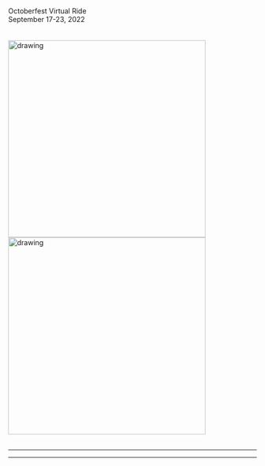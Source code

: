 <br>
<br>
Octoberfest Virtual Ride
<br>
September 17-23, 2022 
<br>
<br>
<br>
<img src="https://drive.google.com/uc?export=view&id=1JWDL4jaYIrTuIsWY7Ykp5q1agRv4LKC5" alt="drawing" width="400"/>
<br>
<img src="https://drive.google.com/uc?export=view&id=1rJOXj09xEIPHVUBXqYvVmqT9i0zlA9qU" alt="drawing" width="400"/>
<br>
<br>

---
***

